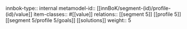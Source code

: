 innbok-type:: internal
metamodel-id:: [[innBoK/segment-(id)/profile-(id)/value]]
item-classes:: #[[value]]
relations:: [[segment 5]] [[profile 5]] [[segment 5/profile 5/goals]] [[solutions]]
weight:: 5


